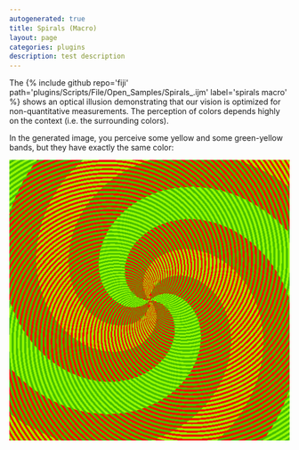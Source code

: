 ```yaml
---
autogenerated: true
title: Spirals (Macro)
layout: page
categories: plugins
description: test description
---
```


The {% include github repo='fiji' path='plugins/Scripts/File/Open\_Samples/Spirals\_.ijm' label='spirals macro' %} shows an optical illusion demonstrating that our vision is optimized for non-quantitative measurements. The perception of colors depends highly on the context (i.e. the surrounding colors).

In the generated image, you perceive some yellow and some green-yellow bands, but they have exactly the same color:

![](/media/SpiralsRGY.png "SpiralsRGY.png")
